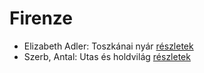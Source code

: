 # Firenze

- Elizabeth Adler: Toszkánai nyár [részletek](_details/%7Bopf.creator%7D.md#id_1211)
- Szerb, Antal: Utas és holdvilág [részletek](_details/%7Bopf.creator%7D.md#id_387)